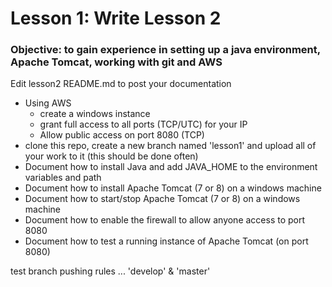 # Lesson 1: Write Lesson 2

### Objective: to gain experience in setting up a java environment, Apache Tomcat, working with git and AWS

Edit lesson2 README.md to post your documentation

* Using AWS
	* create a windows instance
	* grant full access to all ports (TCP/UTC) for your IP
	* Allow public access on port 8080 (TCP) 
* clone this repo, create a new branch named 'lesson1' and upload all of your work to it (this should be done often)  
* Document how to install Java and add JAVA_HOME to the environment variables and path
* Document how to install Apache Tomcat (7 or 8) on a windows machine
* Document how to start/stop Apache Tomcat (7 or 8) on a windows machine
* Document how to enable the firewall to allow anyone access to port 8080
* Document how to test a running instance of Apache Tomcat (on port 8080)
 

test branch pushing rules ... 'develop' & 'master' 